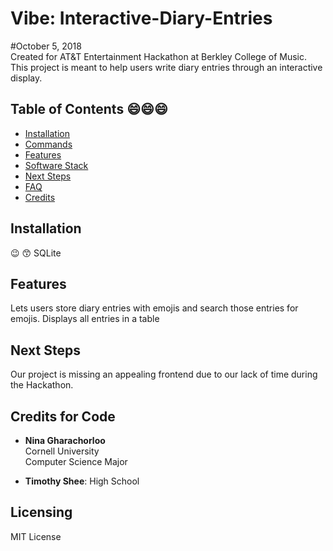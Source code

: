# Vibe: Interactive-Diary-Entries
  
#October 5, 2018  
Created for AT&T Entertainment Hackathon at Berkley College of Music.  
This project is meant to help users write diary entries through an interactive display.
## Table of Contents  :smile::smile::smile:
- [Installation](#installation)  
- [Commands](#commands)  
- [Features](#features)
- [Software Stack](#software-stack)
- [Next Steps](#next-steps)  
- [FAQ](#faq)  
- [Credits](#credits)  
## Installation
:wink: :kissing_smiling_eyes:
SQLite    
## Features  
Lets users store diary entries with emojis and search those entries for emojis. Displays all entries in a table
## Next Steps  
Our project is missing an appealing frontend due to our lack of time during the Hackathon.
## Credits for Code
- **Nina Gharachorloo**  
  Cornell University   
  Computer Science Major  

- **Timothy Shee**:  High School
## Licensing  
  MIT License
